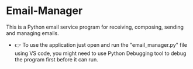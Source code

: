 # Email-Manager
This is a Python email service program for receiving, composing, sending and managing emails. 

- 👉 To use the application just open and run the "email_manager.py" file using VS code, you might need to use Python Debugging tool to debug the program first before it can run.
